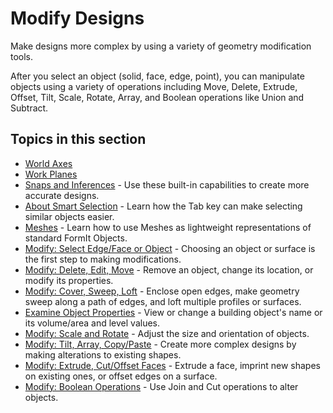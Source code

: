 # Modify Designs

Make designs more complex by using a variety of geometry modification tools.

After you select an object \(solid, face, edge, point\), you can manipulate objects using a variety of operations including Move, Delete, Extrude, Offset, Tilt, Scale, Rotate, Array, and Boolean operations like Union and Subtract.

## Topics in this section

* [World Axes](https://github.com/formit3d/autodesk-formit-360-web-help/tree/b94092a615fd6c673021a2b2f7cc67dcd4ba45ce/Modify%20Designs/World%20Axes.md)
* [Work Planes](https://github.com/formit3d/autodesk-formit-360-web-help/tree/b94092a615fd6c673021a2b2f7cc67dcd4ba45ce/Modify%20Designs/Work%20Planes.md)
* [ Snaps and Inferences](https://github.com/formit3d/autodesk-formit-360-web-help/tree/b94092a615fd6c673021a2b2f7cc67dcd4ba45ce/Modify%20Designs/Snaps%20and%20Inferences.md) - Use these built-in capabilities to create more accurate designs.
* [About Smart Selection](https://github.com/formit3d/autodesk-formit-360-web-help/tree/b94092a615fd6c673021a2b2f7cc67dcd4ba45ce/Modify%20Designs/About%20Smart%20Selection.md) - Learn how the Tab key can make selecting similar objects easier.
* [Meshes](https://web.help.formit.autodesk.com/modify-designs/meshes) - Learn how to use Meshes as lightweight representations of standard FormIt Objects.
* [Modify: Select Edge/Face or Object](https://github.com/formit3d/autodesk-formit-360-web-help/tree/b94092a615fd6c673021a2b2f7cc67dcd4ba45ce/Modify%20Designs/Modify%20Select%20Edge-Face%20or%20Object.md) - Choosing an object or surface is the first step to making modifications.
* [Modify: Delete, Edit, Move](https://github.com/formit3d/autodesk-formit-360-web-help/tree/b94092a615fd6c673021a2b2f7cc67dcd4ba45ce/Modify%20Designs/Modify%20Delete,%20Edit,%20Move.md) - Remove an object, change its location, or modify its properties.
* [Modify: Cover, Sweep, Loft](https://github.com/formit3d/autodesk-formit-360-web-help/tree/b94092a615fd6c673021a2b2f7cc67dcd4ba45ce/Modify%20Designs/Modify%20Cover,%20Sweep,%20Loft.md) - Enclose open edges, make geometry sweep along a path of edges, and loft multiple profiles or surfaces.
* [Examine Object Properties](https://github.com/formit3d/autodesk-formit-360-web-help/tree/b94092a615fd6c673021a2b2f7cc67dcd4ba45ce/Modify%20Designs/Examine%20Object%20Properties.md) - View or change a building object's name or its volume/area and level values.
* [Modify: Scale and Rotate](https://github.com/formit3d/autodesk-formit-360-web-help/tree/b94092a615fd6c673021a2b2f7cc67dcd4ba45ce/Modify%20Designs/Modify%20Scale%20and%20Rotate.md) - Adjust the size and orientation of objects.
* [ Modify: Tilt, Array, Copy/Paste](https://github.com/formit3d/autodesk-formit-360-web-help/tree/b94092a615fd6c673021a2b2f7cc67dcd4ba45ce/Modify%20Designs/Modify%20Tilt,%20Array,%20Copy-Paste.md) - Create more complex designs by making alterations to existing shapes.
* [Modify: Extrude, Cut/Offset Faces](https://github.com/formit3d/autodesk-formit-360-web-help/tree/b94092a615fd6c673021a2b2f7cc67dcd4ba45ce/Modify%20Designs/Modify%20Extrude,%20Cut-Offset%20Faces.md) - Extrude a face, imprint new shapes on existing ones, or offset edges on a surface.
* [Modify: Boolean Operations](https://github.com/formit3d/autodesk-formit-360-web-help/tree/b94092a615fd6c673021a2b2f7cc67dcd4ba45ce/Modify%20Designs/Modify%20Boolean%20Operations.md) - Use Join and Cut operations to alter objects.

